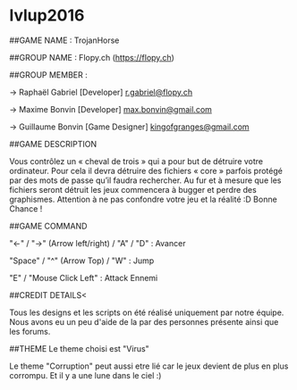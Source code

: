 # lvlup2016

##GAME NAME : 
TrojanHorse


##GROUP NAME : 
Flopy.ch (https://flopy.ch)

##GROUP MEMBER :

-> Raphaël Gabriel  [Developer] r.gabriel@flopy.ch

-> Maxime Bonvin    [Developer] max.bonvin@gmail.com

-> Guillaume Bonvin [Game Designer] kingofgranges@gmail.com

##GAME DESCRIPTION

Vous contrôlez un « cheval de trois » qui a pour but de détruire votre ordinateur. Pour cela il devra détruire des fichiers « core » parfois protégé par des mots de passe qu’il faudra rechercher. Au fur et à mesure que les fichiers seront détruit les jeux commencera à bugger et perdre des graphismes. 
Attention à ne pas confondre votre jeu et la réalité :D
Bonne Chance !

##GAME COMMAND

"<-" / "->"  (Arrow left/right) / "A" / "D" : Avancer

"Space" / "^" (Arrow Top) / "W"  : Jump

"E" / "Mouse Click Left" : Attack Ennemi

##CREDIT DETAILS<

Tous les designs et les scripts on été réalisé uniquement par notre équipe. 
Nous avons eu un peu d'aide de la par des personnes présente ainsi que les forums.

##THEME
Le theme choisi est "Virus"

Le theme "Corruption" peut aussi etre lié car le jeux devient de plus en plus corrompu.
Et il y a une lune dans le ciel :)

